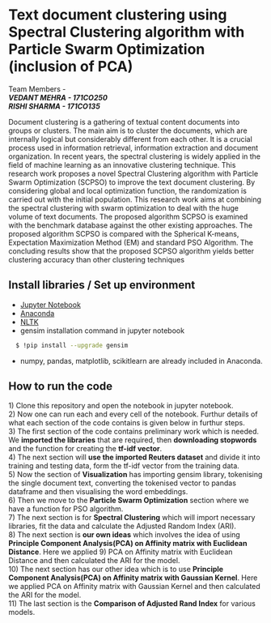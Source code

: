 # Text document clustering using Spectral Clustering algorithm with Particle Swarm Optimization (inclusion of PCA)

Team Members - <br>
__*VEDANT MEHRA - 171CO250 <br>
RISHI SHARMA - 171CO135*__

Document clustering is a gathering of textual content documents into groups or clusters. The main aim is to cluster the documents, which are internally logical but considerably different from each other. It is a crucial process used in information retrieval, information extraction and document organization. In recent years, the spectral clustering is widely applied in the field of machine learning as an innovative clustering technique. This research work proposes a novel Spectral Clustering algorithm with Particle Swarm Optimization (SCPSO) to improve the text document clustering. By considering global and local optimization function, the randomization is carried out with the initial population. This research work aims at combining the spectral clustering with swarm optimization to deal with the huge volume of text documents. The proposed algorithm SCPSO is examined with the benchmark database against the other existing approaches. The proposed algorithm SCPSO is compared with the Spherical K-means, Expectation Maximization Method (EM) and standard PSO Algorithm. The concluding results show that the proposed SCPSO algorithm yields better clustering accuracy than other clustering techniques

## Install libraries / Set up environment
  - [Jupyter Notebook](https://jupyter.org/install)
  - [Anaconda](https://docs.anaconda.com/anaconda/install/)
  - [NLTK](https://www.nltk.org/install.html/)<br>
  - gensim installation command in jupyter notebook
  ```sh
    $ !pip install --upgrade gensim
   ```
  - numpy, pandas, matplotlib, scikitlearn are already included in Anaconda. <br>

<h2>How to run the code</h2>
1) Clone this repository and open the notebook in jupyter notebook.<br>
2) Now one can run each and every cell of the notebook. Furthur details of what each section of the code contains is given below in furthur steps.<br>
3) The first section of the code contains preliminary work which is needed. We <b>imported the libraries</b> that are required, then <b>downloading stopwords</b> and the function for creating the <b>tf-idf vector</b>.<br>
4) The next section will <b>use the imported Reuters dataset</b> and divide it into training and testing data, form the tf-idf vector from the training data. <br>
5) Now the section of <b>Visualization</b> has importing gensim library, tokenising the single document text, converting the tokenised vector to pandas dataframe and then visualising the word embeddings.<br>
6) Then we move to the <b>Particle Swarm Optimization</b> section where we have a function for PSO algorithm.<br>
7) The next section is for <b>Spectral Clustering</b> which will import necessary libraries, fit the data and calculate the Adjusted Random Index (ARI).<br>
8) The next section is <b>our own ideas</b> which involves the idea of using <b>Principle Component Analysis(PCA) on Affinity matrix with Euclidean Distance</b>. Here we applied 9) PCA on Affinity matrix with Euclidean Distance and then calculated the ARI for the model.<br>
10) The next section has our other idea which is to use <b>Principle Component Analysis(PCA) on Affinity matrix with Gaussian Kernel</b>. Here we applied PCA on Affinity matrix with Gaussian Kernel and then calculated the ARI for the model.<br>
11) The last section is the <b>Comparison of Adjusted Rand Index</b> for various models. 
